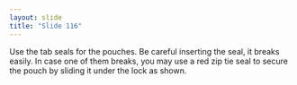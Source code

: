 ```yaml
---
layout: slide
title: "Slide 116"
---
```


Use the tab seals for the pouches. Be careful inserting the seal, it breaks easily. In case one of them breaks, you may use a red zip tie seal to secure the pouch by sliding it under the lock as shown.